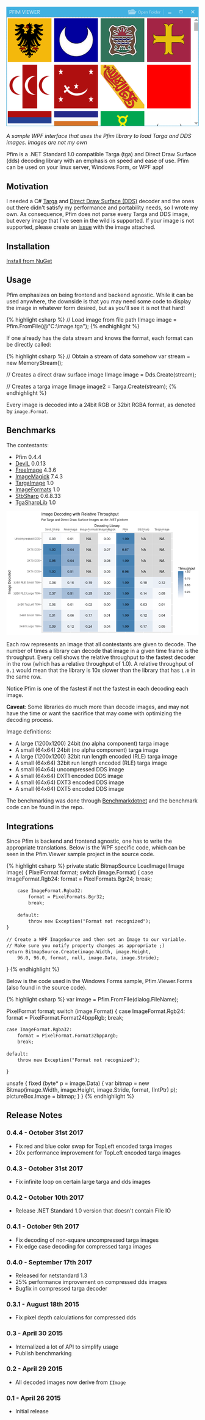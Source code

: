 [![Pfim-viewer](img/pfim-viewer.png)](img/pfim-viewer.png)

*A sample WPF interface that uses the Pfim library to load Targa and DDS images. Images are not my own*

Pfim is a .NET Standard 1.0 compatible Targa (tga) and Direct Draw Surface
(dds) decoding library with an emphasis on speed and ease of use. Pfim can be
used on your linux server, Windows Form, or WPF app!

## Motivation

I needed a C# [Targa](https://en.wikipedia.org/wiki/Truevision_TGA) and [Direct
Draw Surface (DDS)](https://en.wikipedia.org/wiki/DirectDraw_Surface) decoder
and the ones out there didn't satisfy my performance and portability needs, so
I wrote my own. As consequence, Pfim does not parse every Targa and DDS image,
but every image that I've seen in the wild is supported. If your image is not
supported, please create an [issue](https://github.com/nickbabcock/Pfim/issues)
with the image attached.

## Installation

[Install from NuGet](http://www.nuget.org/packages/Pfim/)

## Usage

Pfim emphasizes on being frontend and backend agnostic. While it can be used
anywhere, the downside is that you may need some code to display the image in
whatever form desired, but as you'll see it is not that hard!

{% highlight csharp %}
// Load image from file path
IImage image = Pfim.FromFile(@"C:\image.tga");
{% endhighlight %}

If one already has the data stream and knows the format, each format can be directly called:

{% highlight csharp %}
// Obtain a stream of data somehow
var stream = new MemoryStream();

// Creates a direct draw surface image
IImage image = Dds.Create(stream);

// Creates a targa image
IImage image2 = Targa.Create(stream);
{% endhighlight %}

Every image is decoded into a 24bit RGB or 32bit RGBA format, as denoted by `image.Format`.

## Benchmarks

The contestants:

- Pfim 0.4.4
- [DevIL](http://openil.sourceforge.net/) 0.0.13
- [FreeImage](http://freeimage.sourceforge.net/) 4.3.6
- [ImageMagick](https://www.imagemagick.org/script/index.php) 7.4.3
- [TargaImage](https://www.codeproject.com/Articles/31702/NET-Targa-Image-Reader) 1.0
- [ImageFormats](https://github.com/dbrant/imageformats) 1.0
- [StbSharp](https://github.com/rds1983/StbSharp) 0.6.8.33
- [TgaSharpLib](https://github.com/ALEXGREENALEX/TGASharpLib) 1.0

[![Pfim-benchmark1](img/benchmark.png)](img/benchmark.png)

Each row represents an image that all contestants are given to decode. The
number of times a library can decode that image in a given time frame is the
throughput. Every cell shows the relative throughput to the fastest decoder in
the row (which has a relative throughput of 1.0). A relative throughput of
`0.1` would mean that the library is 10x slower than the library that has `1.0`
in the same row.

Notice Pfim is one of the fastest if not the fastest in each decoding each image.

**Caveat**: Some libraries do much more than decode images, and may not have the time or want the sacrifice that may come with optimizing the decoding process.

Image definitions:

- A large (1200x1200) 24bit (no alpha component) targa image
- A small (64x64) 24bit (no alpha component) targa image
- A large (1200x1200) 32bit run length encoded (RLE) targa image
- A small (64x64) 32bit run length encoded (RLE) targa image
- A small (64x64) uncompressed DDS image
- A small (64x64) DXT1 encoded DDS image
- A small (64x64) DXT3 encoded DDS image
- A small (64x64) DXT5 encoded DDS image

The benchmarking was done through [Benchmarkdotnet](https://github.com/dotnet/BenchmarkDotNet) and the benchmark code can
be found in the repo.

## Integrations

Since Pfim is backend and frontend agnostic, one has to write the appropriate translations. Below is the WPF specific code, which can be seen in the Pfim.Viewer sample project in the source code.

{% highlight csharp %}
private static BitmapSource LoadImage(IImage image)
{
    PixelFormat format;
    switch (image.Format)
    {
        case ImageFormat.Rgb24:
            format = PixelFormats.Bgr24;
            break;

        case ImageFormat.Rgba32:
            format = PixelFormats.Bgr32;
            break;

        default:
            throw new Exception("Format not recognized");
    }

    // Create a WPF ImageSource and then set an Image to our variable.
    // Make sure you notify property changes as appropriate ;)
    return BitmapSource.Create(image.Width, image.Height,
        96.0, 96.0, format, null, image.Data, image.Stride);
}
{% endhighlight %}

Below is the code used in the Windows Forms sample, Pfim.Viewer.Forms (also found in the source code).

{% highlight csharp %}
var image = Pfim.FromFile(dialog.FileName);

PixelFormat format;
switch (image.Format)
{
    case ImageFormat.Rgb24:
        format = PixelFormat.Format24bppRgb;
        break;

    case ImageFormat.Rgba32:
        format = PixelFormat.Format32bppArgb;
        break;

    default:
        throw new Exception("Format not recognized");
}

unsafe
{
    fixed (byte* p = image.Data)
    {
        var bitmap = new Bitmap(image.Width, image.Height, image.Stride, format, (IntPtr) p);
        pictureBox.Image = bitmap;
    }
}
{% endhighlight %}

## Release Notes

### 0.4.4 - October 31st 2017
* Fix red and blue color swap for TopLeft encoded targa images
* 20x performance improvement for TopLeft encoded targa images

### 0.4.3 - October 31st 2017
* Fix infinite loop on certain large targa and dds images

### 0.4.2 - October 10th 2017
* Release .NET Standard 1.0 version that doesn't contain File IO

### 0.4.1 - October 9th 2017
* Fix decoding of non-square uncompressed targa images
* Fix edge case decoding for compressed targa images

### 0.4.0 - September 17th 2017
* Released for netstandard 1.3
* 25% performance improvement on compressed dds images
* Bugfix in compressed targa decoder

### 0.3.1 - August 18th 2015
* Fix pixel depth calculations for compressed dds

### 0.3 - April 30 2015
* Internalized a lot of API to simplify usage
* Publish benchmarking

### 0.2 - April 29 2015
* All decoded images now derive from `IImage`

### 0.1 - April 26 2015
* Initial release
